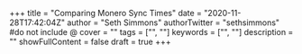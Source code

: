 +++
title = "Comparing Monero Sync Times"
date = "2020-11-28T17:42:04Z"
author = "Seth Simmons"
authorTwitter = "sethsimmons" #do not include @
cover = ""
tags = ["", ""]
keywords = ["", ""]
description = ""
showFullContent = false
draft = true
+++
